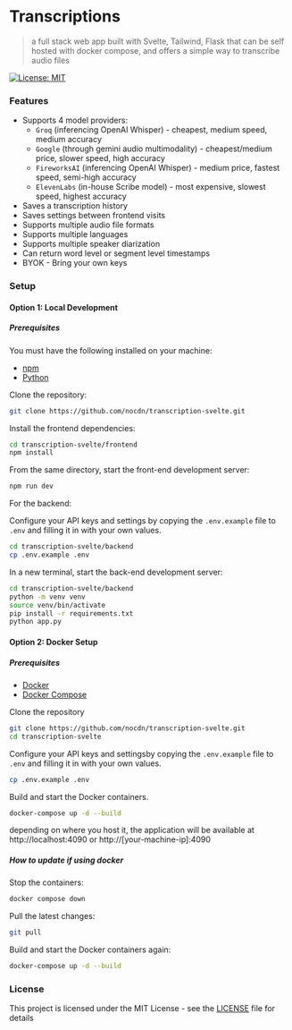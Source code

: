 # Transcriptions

> a full stack web app built with Svelte, Tailwind, Flask that can be self hosted with docker compose, and offers a simple way to transcribe audio files

[![License: MIT](https://img.shields.io/badge/License-MIT-yellow.svg)](https://opensource.org/licenses/MIT)

### Features

- Supports 4 model providers:
  - `Groq` (inferencing OpenAI Whisper) - cheapest, medium speed, medium accuracy
  - `Google` (through gemini audio multimodality) - cheapest/medium price, slower speed, high accuracy
  - `FireworksAI` (inferencing OpenAI Whisper) - medium price, fastest speed, semi-high accuracy
  - `ElevenLabs` (in-house Scribe model) - most expensive, slowest speed, highest accuracy
- Saves a transcription history
- Saves settings between frontend visits
- Supports multiple audio file formats
- Supports multiple languages
- Supports multiple speaker diarization
- Can return word level or segment level timestamps
- BYOK - Bring your own keys

### Setup

#### Option 1: Local Development

##### Prerequisites

You must have the following installed on your machine:

- [npm](https://www.npmjs.com/)
- [Python](https://www.python.org/)

Clone the repository:

```bash
git clone https://github.com/nocdn/transcription-svelte.git
```

Install the frontend dependencies:

```bash
cd transcription-svelte/frontend
npm install
```

From the same directory, start the front-end development server:

```bash
npm run dev
```

For the backend:

Configure your API keys and settings by copying the `.env.example` file to `.env` and filling it in with your own values.

```bash
cd transcription-svelte/backend
cp .env.example .env
```

In a new terminal, start the back-end development server:

```bash
cd transcription-svelte/backend
python -m venv venv
source venv/bin/activate
pip install -r requirements.txt
python app.py
```

#### Option 2: Docker Setup

##### Prerequisites

- [Docker](https://www.docker.com/)
- [Docker Compose](https://docs.docker.com/compose/)

Clone the repository

```bash
git clone https://github.com/nocdn/transcription-svelte.git
cd transcription-svelte
```

Configure your API keys and settingsby copying the `.env.example` file to `.env` and filling it in with your own values.

```bash
cp .env.example .env
```

Build and start the Docker containers.

```bash
docker-compose up -d --build
```

depending on where you host it, the application will be available at http://localhost:4090 or http://[your-machine-ip]:4090

##### How to update if using docker

Stop the containers:

```bash
docker compose down
```

Pull the latest changes:

```bash
git pull
```

Build and start the Docker containers again:

```bash
docker-compose up -d --build
```

### License

This project is licensed under the MIT License - see the [LICENSE](LICENSE) file for details

